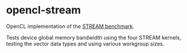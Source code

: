 # opencl-stream

OpenCL implementation of the [STREAM benchmark](https://www.cs.virginia.edu/stream/).

Tests device global memory bandwidth using the four STREAM kernels, testing the vector data types and using various workgroup sizes.